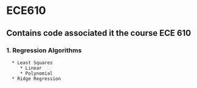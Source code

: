 # ECE610
 
## Contains code associated it the course ECE 610
### 1. Regression Algorithms
      * Least Squares
         * Linear
         * Polynomial
      * Ridge Regression
